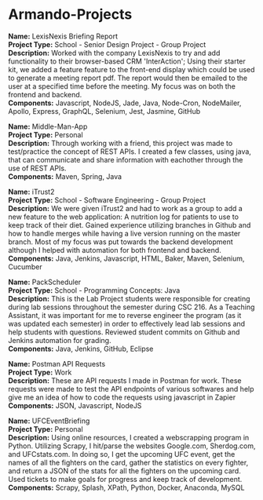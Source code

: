 # Armando-Projects

**Name:** LexisNexis Briefing Report<br/>**Project Type:** School - Senior Design Project - Group Project<br/>**Description:** Worked with the company LexisNexis to try and add functionality to their browser-based CRM 'InterAction'; Using their starter kit, we added a feature feature to the front-end display which could be used to generate a meeting report pdf. The report would then be emailed to the user at a specified time before the meeting. My focus was on both the frontend and backend. <br/>**Components:** Javascript, NodeJS, Jade, Java, Node-Cron, NodeMailer, Apollo, Express, GraphQL, Selenium, Jest, Jasmine, GitHub

**Name:** Middle-Man-App<br/>**Project Type:** Personal<br/>**Description:** Through working with a friend, this project was made to test/practice the concept of REST APIs. I created a few classes, using java, that can communicate and share information with eachother through the use of REST APIs.<br/>**Components:** Maven, Spring, Java

**Name:** iTrust2<br/>**Project Type:** School - Software Engineering - Group Project<br/>**Description:** We were given iTrust2 and had to work as a group to add a new feature to the web application: A nutrition log for patients to use to keep track of their diet. Gained experience utilizing branches in Github and how to handle merges while having a live version running on the master branch. Most of my focus was put towards the backend development although I helped with automation for both frontend and backend.<br/>**Components:** Java, Jenkins, Javascript, HTML, Baker, Maven, Selenium, Cucumber

**Name:** PackScheduler<br/>**Project Type:** School - Programming Concepts: Java<br/>**Description:** This is the Lab Project students were responsible for creating during lab sessions throughout the semester during CSC 216. As a Teaching Assistant, it was important for me to reverse engineer the program (as it was updated each semester) in order to effectively lead lab sessions and help students with questions. Reviewed student commits on Github and Jenkins automation for grading. <br/>**Components:** Java, Jenkins, GitHub, Eclipse

**Name:** Postman API Requests<br/>**Project Type:** Work<br/>**Description:** These are API requests I made in Postman for work. These requests were made to test the API endpoints of various softwares and help give me an idea of how to code the requests using javascript in Zapier<br/>**Components:** JSON, Javascript, NodeJS

**Name:** UFCEventBriefing<br/>**Project Type:** Personal<br/>**Description:** Using online resources, I created a webscrapping program in Python. Utilizing Scrapy, I hit/parse the websites Google.com, Sherdog.com, and UFCstats.com. In doing so, I get the upcoming UFC event, get the names of all the fighters on the card, gather the statistics on every fighter, and return a JSON of the stats for all the fighters on the upcoming card. Used tickets to make goals for progress and keep track of development.<br/>**Components:** Scrapy, Splash, XPath, Python, Docker, Anaconda, MySQL
